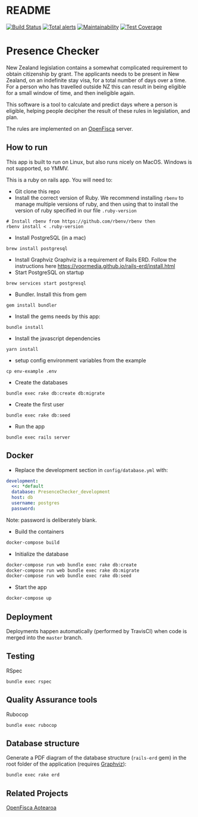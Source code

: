 # README

[![Build Status](https://travis-ci.org/ServiceInnovationLab/PresenceChecker.svg?branch=master)](https://travis-ci.org/ServiceInnovationLab/PresenceChecker)
[![Total alerts](https://img.shields.io/lgtm/alerts/g/ServiceInnovationLab/PresenceChecker.svg?logo=lgtm&logoWidth=18)](https://lgtm.com/projects/g/ServiceInnovationLab/PresenceChecker/alerts/)
[![Maintainability](https://api.codeclimate.com/v1/badges/33f8f206d6c46ef84d9d/maintainability)](https://codeclimate.com/github/ServiceInnovationLab/PresenceChecker/maintainability)
[![Test Coverage](https://api.codeclimate.com/v1/badges/33f8f206d6c46ef84d9d/test_coverage)](https://codeclimate.com/github/ServiceInnovationLab/PresenceChecker/test_coverage)

# Presence Checker

New Zealand legislation contains a somewhat complicated requirement to obtain citizenship by grant. The applicants needs to be present in New Zealand, on an indefinite stay visa, for a total number of days over a time. For a person who has travelled outside NZ this can result in being eligible for a small window of time, and then ineligible again.

This software is a tool to calculate and predict days where a person is eligible, helping people decipher the result of these rules in legislation, and plan.

The rules are implemented on an [OpenFisca](https://openfisca.org/en/) server.

## How to run
This app is built to run on Linux, but also runs nicely on MacOS. Windows is not supported, so YMMV.

This is a ruby on rails app. You will need to:
* Git clone this repo
* Install the correct version of Ruby. We recommend installing `rbenv` to manage multiple versions of ruby, and then using that to install the version of ruby specified in our file `.ruby-version`
```
# Install rbenv from https://github.com/rbenv/rbenv then
rbenv install < .ruby-version
```
* Install PostgreSQL (in a mac)
```
brew install postgresql
```
* Install Graphviz
Graphviz is a requirement of Rails ERD.
Follow the instructions here  <https://voormedia.github.io/rails-erd/install.html>
* Start PostgreSQL on startup
```
brew services start postgresql
```
* Bundler. Install this from gem
```
gem install bundler
```

* Install the gems needs by this app:
```
bundle install
```
* Install the javascript dependencies
```
yarn install
```
* setup config environment variables from the example
```
cp env-example .env
```
* Create the databases
```
bundle exec rake db:create db:migrate
```
* Create the first user
```
bundle exec rake db:seed
```
* Run the app
```
bundle exec rails server
```

## Docker

* Replace the development section in `config/database.yml` with:

```yaml
development:
  <<: *default
  database: PresenceChecker_development
  host: db
  username: postgres
  password:
```

Note: password is deliberately blank.

* Build the containers

```bash
docker-compose build
```

* Initialize the database

```bash
docker-compose run web bundle exec rake db:create
docker-compose run web bundle exec rake db:migrate
docker-compose run web bundle exec rake db:seed
```

* Start the app

```bash
docker-compose up
```

## Deployment

Deployments happen automatically (performed by TravisCI) when code is merged into the `master` branch.

## Testing

RSpec
```
bundle exec rspec
```

## Quality Assurance tools

Rubocop
```
bundle exec rubocop
```

## Database structure

Generate a PDF diagram of the database structure (`rails-erd` gem) in the root folder of the application (requires [Graphviz](https://www.graphviz.org/)):
```
bundle exec rake erd
```

## Related Projects

[OpenFisca Aotearoa](https://github.com/ServiceInnovationLab/openfisca-aotearoa)
